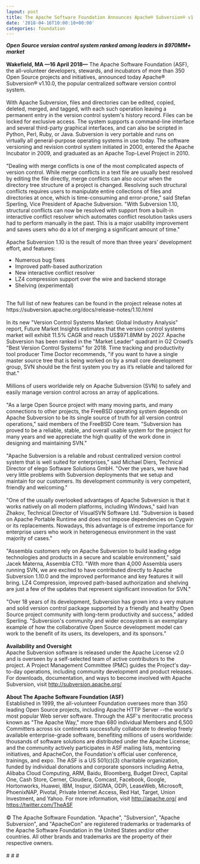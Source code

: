 ```yaml
---
layout: post
title: The Apache Software Foundation Announces Apache® Subversion® v1.10.0
date: '2018-04-16T10:00:10+00:00'
categories: foundation
---
```

<div><strong><em>Open Source version control system ranked among leaders in $970MM+ market</em></strong></div> 
  <div><strong><br /></strong></div> 
  <div><strong>Wakefield, MA —16 April 2018—</strong> The Apache Software Foundation (ASF), the all-volunteer developers, stewards, and incubators of more than 350 Open Source projects and initiatives, announced today Apache® Subversion® v1.10.0, the popular centralized software version control system.</div> 
  <div><br /></div> 
  <div>With Apache Subversion, files and directories can be edited, copied, deleted, merged, and tagged, with each such operation leaving a permanent entry in the version control system's history record. Files can be locked for exclusive access. The system supports a command-line interface and several third-party graphical interfaces, and can also be scripted in Python, Perl, Ruby, or Java. Subversion is very portable and runs on virtually all general-purpose operating systems in use today. The software versioning and revision control system initiated in 2000, entered the Apache Incubator in 2009, and graduated as an Apache Top-Level Project in 2010.</div> 
  <div><br /></div> 
  <div>&quot;Dealing with merge conflicts is one of the most complicated aspects of version control. While merge conflicts in a text file are usually best resolved by editing the file directly, merge conflicts can also occur when the directory tree structure of a project is changed. Resolving such structural conflicts requires users to manipulate entire collections of files and directories at once, which is time-consuming and error-prone,&quot; said Stefan Sperling, Vice President of Apache Subversion. &quot;With Subversion 1.10, structural conflicts can now be resolved with support from a built-in interactive conflict resolver which automates conflict resolution tasks users had to perform manually in the past. This is a major usability improvement and saves users who do a lot of merging a significant amount of time.&quot;</div> 
  <div><br /></div> 
  <div>Apache Subversion 1.10 is the result of more than three years’ development effort, and features:</div> 
  <div> 
    <ul> 
      <li>Numerous bug fixes</li> 
      <li>Improved path-based authorization</li> 
      <li>New interactive conflict resolver</li> 
      <li>LZ4 compression support over the wire and backend storage</li> 
      <li>Shelving (experimental)</li> 
    </ul> 
  </div> 
  <div><br /></div> 
  <div>The full list of new features can be found in the project release notes at https://subversion.apache.org/docs/release-notes/1.10.html</div> 
  <div><br /></div> 
  <div>In its new &quot;Version Control Systems Market: Global Industry Analysis&quot; report, Future Market Insights estimates that the version control systems market will exhibit 11.5% CAGR and reach US$971.8MM by 2027. Apache Subversion has been ranked in the &quot;Market Leader&quot; quadrant in G2 Crowd’s &quot;Best Version Control Systems&quot; for 2018. Time tracking and productivity tool producer Time Doctor recommends, &quot;if you want to have a single master source tree that is being worked on by a small core development group, SVN should be the first system you try as it’s reliable and tailored for that.&quot;</div> 
  <div><br /></div> 
  <div>Millions of users worldwide rely on Apache Subversion (SVN) to safely and easily manage version control across an array of applications.</div> 
  <div><br /></div> 
  <div>&quot;As a large Open Source project with many moving parts, and many connections to other projects, the FreeBSD operating system depends on Apache Subversion to be its single source of truth for all version control operations,&quot; said members of the FreeBSD Core team. &quot;Subversion has proved to be a reliable, stable, and overall usable system for the project for many years and we appreciate the high quality of the work done in designing and maintaining SVN.&quot;&nbsp;&nbsp;</div> 
  <div><br /></div> 
  <div>&quot;Apache Subversion is a reliable and robust centralized version control system that is well suited for enterprises,&quot; said Michael Diers, Technical Director of elego Software Solutions GmbH. &quot;Over the years, we have had very little problems with Subversion deployments that we setup and maintain for our customers. Its development community is very competent, friendly and welcoming.&quot;</div> 
  <div><br /></div> 
  <div>&quot;One of the usually overlooked advantages of Apache Subversion is that it works natively on all modern platforms, including Windows,&quot; said Ivan Zhakov, Technical Director of VisualSVN Software Ltd. &quot;Subversion is based on Apache Portable Runtime and does not impose dependencies on Cygwin or its replacements. Nowadays, this advantage is of extreme importance for enterprise users who work in heterogeneous environment in the vast majority of cases.&quot;</div> 
  <div><br /></div> 
  <div>&quot;Assembla customers rely on Apache Subversion to build leading edge technologies and products in a secure and scalable environment,&quot; said Jacek Materna, Assembla CTO. &quot;With more than 4,000 Assembla users running SVN, we are excited to have contributed directly to Apache Subversion 1.10.0 and the improved performance and key features it will bring. LZ4 Compression, improved path-based authorization and shelving are just a few of the updates that represent significant innovation for SVN.&quot;</div> 
  <div><br /></div> 
  <div>&quot;Over 18 years of its development, Subversion has grown into a very mature and solid version control package supported by a friendly and healthy Open Source project community with long-term productivity and success,&quot; added Sperling. &quot;Subversion's community and wider ecosystem is an exemplary example of how the collaborative Open Source development model can work to the benefit of its users, its developers, and its sponsors.&quot;</div> 
  <div><br /></div> 
  <div><strong>Availability and Oversight</strong></div> 
  <div>Apache Subversion software is released under the Apache License v2.0 and is overseen by a self-selected team of active contributors to the project. A Project Management Committee (PMC) guides the Project's day-to-day operations, including community development and product releases. For downloads, documentation, and ways to become involved with Apache Subversion, visit <a href="http://subversion.apache.org/">http://subversion.apache.org/</a></div> 
  <div><br /></div> 
  <div><strong>About The Apache Software Foundation (ASF)</strong></div> 
  <div>Established in 1999, the all-volunteer Foundation oversees more than 350 leading Open Source projects, including Apache HTTP Server --the world's most popular Web server software. Through the ASF's meritocratic process known as &quot;The Apache Way,&quot; more than 680 individual Members and 6,500 Committers across six continents successfully collaborate to develop freely available enterprise-grade software, benefiting millions of users worldwide: thousands of software solutions are distributed under the Apache License; and the community actively participates in ASF mailing lists, mentoring initiatives, and ApacheCon, the Foundation's official user conference, trainings, and expo. The ASF is a US 501(c)(3) charitable organization, funded by individual donations and corporate sponsors including Aetna, Alibaba Cloud Computing, ARM, Baidu, Bloomberg, Budget Direct, Capital One, Cash Store, Cerner, Cloudera, Comcast, Facebook, Google, Hortonworks, Huawei, IBM, Inspur, iSIGMA, ODPi, LeaseWeb, Microsoft, PhoenixNAP, Pivotal, Private Internet Access, Red Hat, Target, Union Investment, and Yahoo. For more information, visit <a href="http://apache.org/">http://apache.org/</a> and <a href="https://twitter.com/TheASF">https://twitter.com/TheASF</a></div> 
  <div><br /></div> 
  <div>© The Apache Software Foundation. &quot;Apache&quot;, &quot;Subversion&quot;, &quot;Apache Subversion&quot;, and &quot;ApacheCon&quot; are registered trademarks or trademarks of the Apache Software Foundation in the United States and/or other countries. All other brands and trademarks are the property of their respective owners.</div> 
  <div><br /></div> 
  <div># # #</div>
